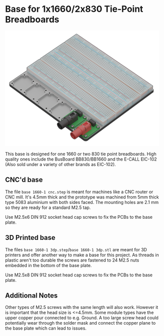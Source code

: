 # Base for 1x1660/2x830 Tie-Point Breadboards

![Alt text](./images/base%201660-1%20cnc.png)

This base is designed for one 1660 or two 830 tie point breadboards. High quality ones include the BusBoard BB830/BB1660 and the E-CALL EIC-102 (Also sold under a variety of other brands as EIC-102).

## CNC'd base

The file `base 1660-1 cnc.step` is meant for machines like a CNC router or CNC mill. It's 4.5mm thick and the prototype was machined from 5mm thick type 5083 aluminium with both sides faced. The mounting holes are 2.1 mm so they are ready for a standard M2.5 tap. 

Use M2.5x6 DIN 912 socket head cap screws to fix the PCBs to the base plate.


## 3D Printed base

The files `base 1660-1 3dp.step`/`base 1660-1 3dp.stl` are meant for 3D printers and offer another way to make a base for this project. As threads in plastic aren't too durable the screws are fastened to 24 M2.5 nuts embedded in the bottom of the base plate. 

Use M2.5x8 DIN 912 socket head cap screws to fix the PCBs to the base plate.

## Additional Notes

Other types of M2.5 screws with the same length will also work. However it is important that the head size is <=4.5mm. Some module types have the upper copper pour connected to e.g. Ground. A too large screw head could potentially wear through the solder mask and connect the copper plane to the base plate which can lead to issues.
